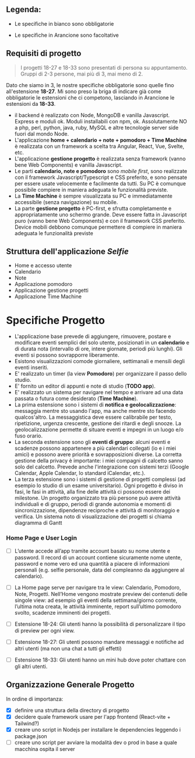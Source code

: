 ## Legenda:

- Le specifiche in bianco sono obbligatorie

- Le specifiche in <span class='orange'>Arancione</span> sono facoltative

## Requisiti di progetto

> I progetti 18-27 e 18-33 sono presentati di persona su appuntamento. Gruppi di 2-3 persone, mai più di 3, mai meno di 2.

Dato che siamo in 3, le nostre specifiche obbligatorie sono quelle fino all'estensione **18-27**. Mi sono preso la briga di indicare già come obbligatorie le estensioni che ci competono, lasciando in <span class="orange">Arancione</span> le estensioni da **18-33**.

- il backend è realizzato con Node, MongoDB e vanilla Javascript. Express e moduli ok. Moduli installabili con npm, ok. Assolutamente NO a php, perl, python, java, ruby, MySQL e altre tecnologie server side fuori dal mondo Node.
- L'applicazione **home + calendario + note + pomodoro + Time Machine** è realizzata con un framework a scelta tra Angular, React, Vue, Svelte, etc.
- L'applicazione **gestione progetto** è realizzata senza framework (vanno bene Web Components) e vanilla Javascript.
- Le parti **calendario, note e pomodoro** sono _mobile first_, sono realizzate con il framework Javascript/Typescript e CSS preferito, e sono pensate per essere usate velocemente e facilmente da tutti. Su PC è comunque possibile compiere in maniera adeguata le funzionalità previste.
- La **Time Machine** è sempre visualizzata su PC e immediatamente accessibile (senza navigazione) su mobile.
- <span class="orange">La parte **gestione progetto** è PC-first, e sfrutta completamente e appropriatamente uno schermo grande. Deve essere fatta in Javascript puro (vanno bene Web Components) e con il framework CSS preferito. Device mobili debbono comunque permettere di compiere in maniera adeguata le funzionalità previste</span>

## Struttura dell'applicazione *Selfie*
- Home e accesso utente
- Calendario
- Note
- Applicazione pomodoro
- <span class="orange">Applicazione gestione progetti</span>
- Applicazione Time Machine

# Specifiche Progetto
-  L'applicazione base prevede di aggiungere, rimuovere, postare e modificare eventi semplici del solo utente, posizionati in un **calendario** e di durata nota (intervallo di ore, intere giornate, periodi più lunghi). Gli eventi si possono sovrapporre liberamente.
- Esistono visualizzazioni comode giornaliere, settimanali e mensili degli eventi inseriti.
- E' realizzato un timer (la view **Pomodoro**) per organizzare il passo dello studio.
- E' fornito un editor di appunti e note di studio (**TODO app**).
- E' realizzato un sistema per navigare nel tempo e arrivare ad una data passata o futura come desiderato (**Time Machine**).
- La prima estensione sono i sistemi di **notifica e geolocalizzazione**: messaggia mentre sto usando l'app, ma anche mentre sto facendo qualcos'altro. La messaggistica deve essere calibrabile per testo, ripetizione, urgenza crescente, gestione dei ritardi e degli snooze. La geolocalizzazione permette di situare eventi e impegni in un luogo e/o fuso orario.
- La seconda estensione sono gli **eventi di gruppo**: alcuni eventi e scadenze possono appartenere a più calendari collegati (io e i miei amici) e possono avere priorità e sovrapposizioni diverse. La corretta gestione della privacy è importante: i miei compagni di calcetto sanno solo del calcetto. Prevede anche l'integrazione con sistemi terzi (Google Calendar, Apple Calendar, lo standard iCalendar, etc.).
- <span class="orange">La terza estensione sono i sistemi di gestione di progetti complessi (ad esempio lo studio di un esame universitario). Ogni progetto è diviso in fasi, le fasi in attività, alla fine delle attività ci possono essere dei milestone. Un progetto organizzato tra più persone può avere attività individuali e di gruppo, periodi di grande autonomia e momenti di sincronizzazione, dipendenze reciproche e attività di monitoraggio e verifica. Un sistema noto di visualizzazione dei progetti si chiama diagramma di Gantt</span>
### Home Page e User Login
- [ ] L’utente accede all’app tramite account basato su nome utente e password. Il record di un account contiene sicuramente nome utente, password e nome vero ed una quantità a piacere di informazioni personali (e.g. selfie personale, data del compleanno da aggiungere al calendario).
- [ ] La Home page serve per navigare tra le view: Calendario, Pomodoro, Note, Progetti. Nell’Home vengono mostrate preview dei contenuti delle singole view: ad esempio gli eventi della settimana/giorno corrente, l’ultima nota creata, le attività imminente, report sull’ultimo pomodoro svolto, scadenze imminenti dei progetti.
- [ ] Estensione 18-24: Gli utenti hanno la possibilità di personalizzare il tipo di preview per ogni view.
- [ ] Estensione 18-27: Gli utenti possono mandare messaggi e notifiche ad altri utenti (ma non una chat a tutti gli effetti)
- [ ] <span class="orange">Estensione 18-33: Gli utenti hanno un mini hub dove poter chattare con gli altri utenti.</span>
  

## Organizzazione Generale Progetto
In ordine di importanza:
- [x] definire una struttura della directory di progetto
- [x] decidere quale framework usare per l'app frontend  (React-vite + Tailwind?)
- [x] creare uno script in Nodejs per installare le dependencies leggendo i package.json
- [ ] creare uno script per avviare la modalità dev o prod in base a quale macchina ospita il server